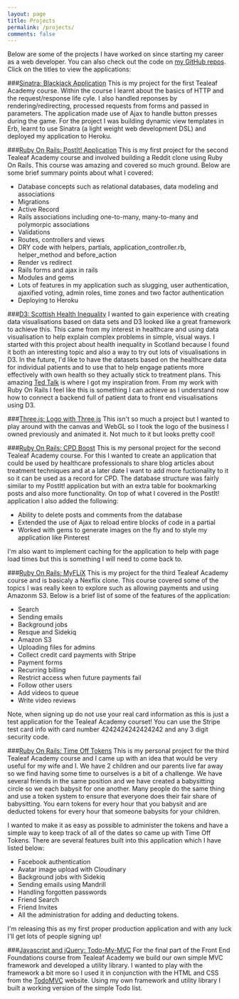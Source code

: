 ```yaml
---
layout: page
title: Projects
permalink: /projects/
comments: false
---
```


Below are some of the projects I have worked on since starting my career as a web developer.  You can also check out the code on [my GitHub repos](https://github.com/knoxjeffrey).  Click on the titles to view the applications:

###[Sinatra: Blackjack Application](http://knoxjeffrey-blackjack.herokuapp.com "Blackjack World")
This is my project for the first Tealeaf Academy course.  Within the course I learnt about the basics of HTTP and the request/response life cyle.  I also handled reponses by rendering/redirecting, processed requests from forms and passed in parameters.  The application made use of Ajax to handle button presses during the game.  For the project I was building dynamic view templates in Erb, learnt to use Sinatra (a light weight web development DSL) and deployed my application to Heroku.  

###[Ruby On Rails: PostIt! Application](http://knoxjeffrey-postit.herokuapp.com "PostIt!")
This is my first project for the second Tealeaf Academy course and involved building a Reddit clone using Ruby On Rails.  This course was amazing and covered so much ground.  Below are some brief summary points about what I covered:

- Database concepts such as relational databases, data modeling and associations
- Migrations
- Active Record
- Rails associations including one-to-many, many-to-many and polymorpic associations
- Validations
- Routes, controllers and views
- DRY code with helpers, partials, application_controller.rb, helper_method and before_action
- Render vs redirect
- Rails forms and ajax in rails
- Modules and gems
- Lots of features in my application such as slugging, user authentication, ajaxified voting, admin roles, time zones and two factor authentication
- Deploying to Heroku

###[D3: Scottish Health Inequality](http://scottish-health-inequality.herokuapp.com "Scottish Health Inequality")
I wanted to gain experience with creating data visualisations based on data sets and D3 looked like a great framework to achieve this.  This came from my interest in healthcare and using data visualisation to help explain complex problems in simple, visual ways.  I started with this project about health inequality in Scotland because I found it both an interesting topic and also a way to try out lots of visualisations in D3.   In the future, I'd like to have the datasets based on the healthcare data for individual patients and to use that to help engage patients more effectively with own health so they actually stick to treatment plans.  This amazing [Ted Talk](http://vimeo.com/103501614) is where I got my inspiration from.  From my work with Ruby On Rails I feel like this is something I can achieve as I understand now how to connect a backend full of patient data to front end visualisations using D3.

###[Three.js: Logo with Three.js](http://development.three-js-logo.divshot.io/ "Logo with Three.js")
This isn't so much a project but I wanted to play around with the canvas and WebGL so I took the logo of the business I owned previously and animated it.  Not much to it but looks pretty cool!

###[Ruby On Rails: CPD Boost](http://cpd-boost.herokuapp.com "CPD Boost")
This is my personal project for the second Tealeaf Academy course.  For this I wanted to create an application that could be used by healthcare professionals to share blog articles about treatment techniques and at a later date I want to add more fuctionality to it so it can be used as a record for CPD.  The database structure was fairly similar to my PostIt! application but with an extra table for bookmarking posts and also more functionality.  On top of what I covered in the PostIt! application I also added the following:

- Ability to delete posts and comments from the database
- Extended the use of Ajax to reload entire blocks of code in a partial
-  Worked with gems to generate images on the fly and to style my application like Pinterest

I'm also want to implement caching for the application to help with page load times but this is something I will need to come back to.

###[Ruby On Rails: MyFLiX](http://knoxjeffrey-myflix.herokuapp.com/ "MyFLiX")
This is my project for the third Tealeaf Academy course and is basicaly a Nexflix clone.  This course covered some of the topics I was really keen to explore such as allowing payments and using Amazonm S3.  Below is a brief list of some of the features of the application:

- Search
- Sending emails
- Background jobs
- Resque and Sidekiq
- Amazon S3
- Uploading files for admins
- Collect credit card payments with Stripe
- Payment forms
- Recurring billing
- Restrict access when future payments fail
- Follow other users
- Add videos to queue
- Write video reviews

Note, when signing up do not use your real card information as this is just a test application for the Tealeaf Academy courset!  You can use the Stripe test card info with card number 4242424242424242 and any 3 digit security code.

###[Ruby On Rails: Time Off Tokens](http://www.timeofftokens.com "Time Off Tokens")
This is my personal project for the third Tealeaf Academy course and I came up with an idea that would be very useful for my wife and I.  We have 2 children and our parents live far away so we find having some time to ourselves is a bit of a challenge.  We have several friends in the same position and we have created a babysitting circle so we each babysit for one another.  Many people do the same thing and use a token system to ensure that everyone does their fair share of babysitting.  You earn tokens for every hour that you babysit and are deducted tokens for every hour that someone babysits for your children.

I wanted to make it as easy as possible to administer the tokens and have a simple way to keep track of all of the dates so came up with Time Off Tokens.  There are several features built into this application which I have listed below:

- Facebook authentication
- Avatar image upload with Cloudinary
- Background jobs with Sidekiq
- Sending emails using Mandrill
- Handling forgotten passwords
- Friend Search
- Friend Invites
- All the administration for adding and deducting tokens.

I'm releasing this as my first proper production application and with any luck I'll get lots of people signing up!

###[Javascript and jQuery: Todo-My-MVC](http://development.todo-my-mvc.divshot.io/ "Todo-My-MVC")
For the final part of the Front End Foundations course from Tealeaf Academy we build our own simple MVC framework and developed a utility library.  I wanted to play with the framework a bit more so I used it in conjunction with the HTML and CSS from the [TodoMVC](http://todomvc.com/) website.  Using my own framework and utility library I built a working version of the simple Todo list.